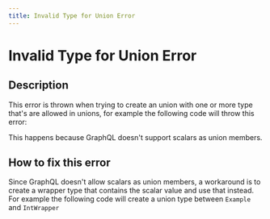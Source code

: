 ```yaml
---
title: Invalid Type for Union Error
---
```


# Invalid Type for Union Error

## Description

This error is thrown when trying to create an union with one or more type that's
are allowed in unions, for example the following code will throw this error:

This happens because GraphQL doesn't support scalars as union members.

## How to fix this error

Since GraphQL doesn't allow scalars as union members, a workaround is to create
a wrapper type that contains the scalar value and use that instead. For example
the following code will create a union type between `Example` and `IntWrapper`
